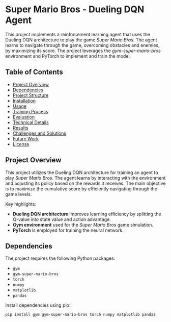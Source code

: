 # Super Mario Bros - Dueling DQN Agent

This project implements a reinforcement learning agent that uses the Dueling DQN architecture to play the game *Super Mario Bros*. The agent learns to navigate through the game, overcoming obstacles and enemies, by maximizing its score. The project leverages the *gym-super-mario-bros* environment and PyTorch to implement and train the model.

## Table of Contents

- [Project Overview](#project-overview)
- [Dependencies](#dependencies)
- [Project Structure](#project-structure)
- [Installation](#installation)
- [Usage](#usage)
- [Training Process](#training-process)
- [Evaluation](#evaluation)
- [Technical Details](#technical-details)
- [Results](#results)
- [Challenges and Solutions](#challenges-and-solutions)
- [Future Work](#future-work)
- [License](#license)

## Project Overview

This project utilizes the Dueling DQN architecture for training an agent to play *Super Mario Bros*. The agent learns by interacting with the environment and adjusting its policy based on the rewards it receives. The main objective is to maximize the cumulative score by efficiently navigating through the game levels.

Key highlights:
- **Dueling DQN architecture** improves learning efficiency by splitting the Q-value into state value and action advantage.
- **Gym environment** used for the *Super Mario Bros* game simulation.
- **PyTorch** is employed for training the neural network.

## Dependencies

The project requires the following Python packages:
- `gym`
- `gym-super-mario-bros`
- `torch`
- `numpy`
- `matplotlib`
- `pandas`

Install dependencies using pip:

```bash
pip install gym gym-super-mario-bros torch numpy matplotlib pandas
